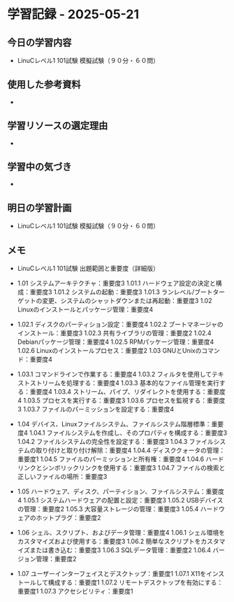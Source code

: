 # 学習記録 - 2025-05-21

## 今日の学習内容
- LinuCレベル1 101試験 模擬試験（９０分・６０問）
## 使用した参考資料
- 

## 学習リソースの選定理由
- 

## 学習中の気づき
- 

## 明日の学習計画
- LinuCレベル1 101試験 模擬試験（９０分・６０問）

## メモ
- LinuCレベル1 101試験 出題範囲と重要度（詳細版）
- 1.01 システムアーキテクチャ：重要度3
1.01.1 ハードウェア設定の決定と構成：重要度3
1.01.2 システムの起動：重要度3
1.01.3 ランレベル/ブートターゲットの変更、システムのシャットダウンまたは再起動：重要度3
1.02 Linuxのインストールとパッケージ管理：重要度4

- 1.02.1 ディスクのパーティション設定：重要度4
1.02.2 ブートマネージャのインストール：重要度3
1.02.3 共有ライブラリの管理：重要度2
1.02.4 Debianパッケージ管理：重要度4
1.02.5 RPMパッケージ管理：重要度4
1.02.6 Linuxのインストールプロセス：重要度2
1.03 GNUとUnixのコマンド：重要度4

- 1.03.1 コマンドラインで作業する：重要度4
1.03.2 フィルタを使用してテキストストリームを処理する：重要度4
1.03.3 基本的なファイル管理を実行する：重要度4
1.03.4 ストリーム、パイプ、リダイレクトを使用する：重要度4
1.03.5 プロセスを実行する：重要度3
1.03.6 プロセスを監視する：重要度3
1.03.7 ファイルのパーミッションを設定する：重要度4

- 1.04 デバイス、Linuxファイルシステム、ファイルシステム階層標準：重要度4
1.04.1 ファイルシステムを作成し、そのプロパティを構成する：重要度3
1.04.2 ファイルシステムの完全性を設定する：重要度3
1.04.3 ファイルシステムの取り付けと取り付け解除：重要度4
1.04.4 ディスククォータの管理：重要度1
1.04.5 ファイルのパーミッションと所有権：重要度4
1.04.6 ハードリンクとシンボリックリンクを使用する：重要度3
1.04.7 ファイルの検索と正しいファイルの場所：重要度3

- 1.05 ハードウェア、ディスク、パーティション、ファイルシステム：重要度4
1.05.1 システムハードウェアの配置と設定：重要度3
1.05.2 USBデバイスの管理：重要度2
1.05.3 大容量ストレージの管理：重要度3
1.05.4 ハードウェアのホットプラグ：重要度2

- 1.06 シェル、スクリプト、およびデータ管理：重要度4
1.06.1 シェル環境をカスタマイズおよび使用する：重要度3
1.06.2 簡単なスクリプトをカスタマイズまたは書き込む：重要度3
1.06.3 SQLデータ管理：重要度2
1.06.4 バージョン管理：重要度2

- 1.07 ユーザーインターフェイスとデスクトップ：重要度1
1.07.1 X11をインストールして構成する：重要度1
1.07.2 リモートデスクトップを有効にする：重要度1
1.07.3 アクセシビリティ：重要度1
